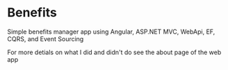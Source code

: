 # Benefits
Simple benefits manager app using Angular, ASP.NET MVC, WebApi, EF, CQRS, and Event Sourcing

For more detials on what I did and didn't do see the about page of the web app
